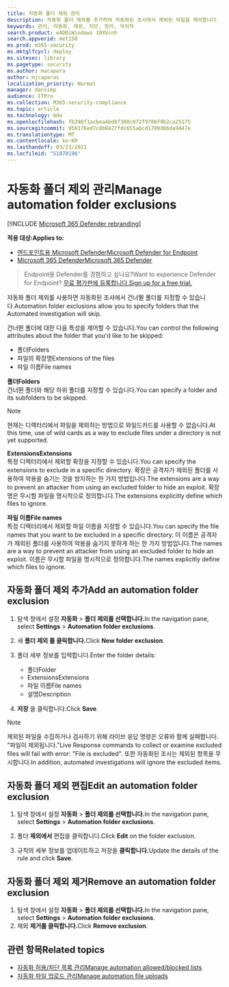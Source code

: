 ```yaml
---
title: 자동화 폴더 제외 관리
description: 자동화 폴더 제외를 추가하여 자동화된 조사에서 제외된 파일을 제어합니다.
keywords: 관리, 자동화, 제외, 차단, 정리, 악의적
search.product: eADQiWindows 10XVcnh
search.appverid: met150
ms.prod: m365-security
ms.mktglfcycl: deploy
ms.sitesec: library
ms.pagetype: security
ms.author: macapara
author: mjcaparas
localization_priority: Normal
manager: dansimp
audience: ITPro
ms.collection: M365-security-compliance
ms.topic: article
ms.technology: mde
ms.openlocfilehash: fb398f1acbea4bd8f388c072f9706f9b2ca25175
ms.sourcegitcommit: 956176ed7c8b8427fdc655abcd1709d86da9447e
ms.translationtype: MT
ms.contentlocale: ko-KR
ms.lasthandoff: 03/23/2021
ms.locfileid: "51070196"
---
```

# <a name="manage-automation-folder-exclusions"></a><span data-ttu-id="6d1eb-104">자동화 폴더 제외 관리</span><span class="sxs-lookup"><span data-stu-id="6d1eb-104">Manage automation folder exclusions</span></span> 

[!INCLUDE [Microsoft 365 Defender rebranding](../../includes/microsoft-defender.md)]


<span data-ttu-id="6d1eb-105">**적용 대상:**</span><span class="sxs-lookup"><span data-stu-id="6d1eb-105">**Applies to:**</span></span>
- [<span data-ttu-id="6d1eb-106">엔드포인트용 Microsoft Defender</span><span class="sxs-lookup"><span data-stu-id="6d1eb-106">Microsoft Defender for Endpoint</span></span>](https://go.microsoft.com/fwlink/p/?linkid=2146631)
- [<span data-ttu-id="6d1eb-107">Microsoft 365 Defender</span><span class="sxs-lookup"><span data-stu-id="6d1eb-107">Microsoft 365 Defender</span></span>](https://go.microsoft.com/fwlink/?linkid=2118804)

><span data-ttu-id="6d1eb-108">Endpoint용 Defender를 경험하고 싶나요?</span><span class="sxs-lookup"><span data-stu-id="6d1eb-108">Want to experience Defender for Endpoint?</span></span> [<span data-ttu-id="6d1eb-109">무료 평가판에 등록합니다.</span><span class="sxs-lookup"><span data-stu-id="6d1eb-109">Sign up for a free trial.</span></span>](https://www.microsoft.com/microsoft-365/windows/microsoft-defender-atp?ocid=docs-wdatp-automationexclusionfolder-abovefoldlink)

<span data-ttu-id="6d1eb-110">자동화 폴더 제외를 사용하면 자동화된 조사에서 건너뛸 폴더를 지정할 수 있습니다.</span><span class="sxs-lookup"><span data-stu-id="6d1eb-110">Automation folder exclusions allow you to specify folders that the Automated investigation will skip.</span></span> 

<span data-ttu-id="6d1eb-111">건너뛴 폴더에 대한 다음 특성을 제어할 수 있습니다.</span><span class="sxs-lookup"><span data-stu-id="6d1eb-111">You can control the following attributes about the folder that you'd like to be skipped:</span></span>
- <span data-ttu-id="6d1eb-112">폴더</span><span class="sxs-lookup"><span data-stu-id="6d1eb-112">Folders</span></span> 
- <span data-ttu-id="6d1eb-113">파일의 확장명</span><span class="sxs-lookup"><span data-stu-id="6d1eb-113">Extensions of the files</span></span>
- <span data-ttu-id="6d1eb-114">파일 이름</span><span class="sxs-lookup"><span data-stu-id="6d1eb-114">File names</span></span>


<span data-ttu-id="6d1eb-115">**폴더**</span><span class="sxs-lookup"><span data-stu-id="6d1eb-115">**Folders**</span></span><br>
<span data-ttu-id="6d1eb-116">건너뛴 폴더와 해당 하위 폴더를 지정할 수 있습니다.</span><span class="sxs-lookup"><span data-stu-id="6d1eb-116">You can specify a folder and its subfolders to be skipped.</span></span> 


>[!NOTE]
><span data-ttu-id="6d1eb-117">현재는 디렉터리에서 파일을 제외하는 방법으로 와일드카드를 사용할 수 없습니다.</span><span class="sxs-lookup"><span data-stu-id="6d1eb-117">At this time, use of wild cards as a way to exclude files under a directory is not yet supported.</span></span> 


<span data-ttu-id="6d1eb-118">**Extensions**</span><span class="sxs-lookup"><span data-stu-id="6d1eb-118">**Extensions**</span></span><br>
<span data-ttu-id="6d1eb-119">특정 디렉터리에서 제외할 확장을 지정할 수 있습니다.</span><span class="sxs-lookup"><span data-stu-id="6d1eb-119">You can specify the extensions to exclude in a specific directory.</span></span> <span data-ttu-id="6d1eb-120">확장은 공격자가 제외된 폴더를 사용하여 악용을 숨기는 것을 방지하는 한 가지 방법입니다.</span><span class="sxs-lookup"><span data-stu-id="6d1eb-120">The extensions are a way to prevent an attacker from using an excluded folder to hide an exploit.</span></span> <span data-ttu-id="6d1eb-121">확장명은 무시할 파일을 명시적으로 정의합니다.</span><span class="sxs-lookup"><span data-stu-id="6d1eb-121">The extensions explicitly define which files to ignore.</span></span> 

<span data-ttu-id="6d1eb-122">**파일 이름**</span><span class="sxs-lookup"><span data-stu-id="6d1eb-122">**File names**</span></span><br>
<span data-ttu-id="6d1eb-123">특정 디렉터리에서 제외할 파일 이름을 지정할 수 있습니다.</span><span class="sxs-lookup"><span data-stu-id="6d1eb-123">You can specify the file names that you want to be excluded in a specific directory.</span></span> <span data-ttu-id="6d1eb-124">이 이름은 공격자가 제외된 폴더를 사용하여 악용을 숨기지 못하게 하는 한 가지 방법입니다.</span><span class="sxs-lookup"><span data-stu-id="6d1eb-124">The names are a way to prevent an attacker from using an excluded folder to hide an exploit.</span></span> <span data-ttu-id="6d1eb-125">이름은 무시할 파일을 명시적으로 정의합니다.</span><span class="sxs-lookup"><span data-stu-id="6d1eb-125">The names explicitly define which files to ignore.</span></span> 



## <a name="add-an-automation-folder-exclusion"></a><span data-ttu-id="6d1eb-126">자동화 폴더 제외 추가</span><span class="sxs-lookup"><span data-stu-id="6d1eb-126">Add an automation folder exclusion</span></span>
1. <span data-ttu-id="6d1eb-127">탐색 창에서 설정 **자동화**  >  **폴더 제외를 선택합니다.**</span><span class="sxs-lookup"><span data-stu-id="6d1eb-127">In the navigation pane, select **Settings** > **Automation folder exclusions**.</span></span>  

2. <span data-ttu-id="6d1eb-128">새 **폴더 제외 를 클릭합니다.**</span><span class="sxs-lookup"><span data-stu-id="6d1eb-128">Click **New folder exclusion**.</span></span>  

3. <span data-ttu-id="6d1eb-129">폴더 세부 정보를 입력합니다.</span><span class="sxs-lookup"><span data-stu-id="6d1eb-129">Enter the folder details:</span></span>

    - <span data-ttu-id="6d1eb-130">폴더</span><span class="sxs-lookup"><span data-stu-id="6d1eb-130">Folder</span></span>
    - <span data-ttu-id="6d1eb-131">Extensions</span><span class="sxs-lookup"><span data-stu-id="6d1eb-131">Extensions</span></span>
    - <span data-ttu-id="6d1eb-132">파일 이름</span><span class="sxs-lookup"><span data-stu-id="6d1eb-132">File names</span></span>
    - <span data-ttu-id="6d1eb-133">설명</span><span class="sxs-lookup"><span data-stu-id="6d1eb-133">Description</span></span>
    

4. <span data-ttu-id="6d1eb-134">**저장** 을 클릭합니다.</span><span class="sxs-lookup"><span data-stu-id="6d1eb-134">Click **Save**.</span></span>

>[!NOTE]
> <span data-ttu-id="6d1eb-135">제외된 파일을 수집하거나 검사하기 위해 라이브 응답 명령은 오류와 함께 실패합니다. "파일이 제외됩니다."</span><span class="sxs-lookup"><span data-stu-id="6d1eb-135">Live Response commands to collect or examine excluded files will fail with error: "File is excluded".</span></span> <span data-ttu-id="6d1eb-136">또한 자동화된 조사는 제외된 항목을 무시합니다.</span><span class="sxs-lookup"><span data-stu-id="6d1eb-136">In addition, automated investigations will ignore the excluded items.</span></span>

## <a name="edit-an-automation-folder-exclusion"></a><span data-ttu-id="6d1eb-137">자동화 폴더 제외 편집</span><span class="sxs-lookup"><span data-stu-id="6d1eb-137">Edit an automation folder exclusion</span></span> 
1. <span data-ttu-id="6d1eb-138">탐색 창에서 설정 **자동화**  >  **폴더 제외를 선택합니다.**</span><span class="sxs-lookup"><span data-stu-id="6d1eb-138">In the navigation pane, select **Settings** > **Automation folder exclusions**.</span></span> 

2. <span data-ttu-id="6d1eb-139">폴더 **제외에서** 편집을 클릭합니다.</span><span class="sxs-lookup"><span data-stu-id="6d1eb-139">Click **Edit** on the folder exclusion.</span></span>  

3. <span data-ttu-id="6d1eb-140">규칙의 세부 정보를 업데이트하고 저장을 **클릭합니다.**</span><span class="sxs-lookup"><span data-stu-id="6d1eb-140">Update the details of the rule and click **Save**.</span></span>

## <a name="remove-an-automation-folder-exclusion"></a><span data-ttu-id="6d1eb-141">자동화 폴더 제외 제거</span><span class="sxs-lookup"><span data-stu-id="6d1eb-141">Remove an automation folder exclusion</span></span> 
1. <span data-ttu-id="6d1eb-142">탐색 창에서 설정 **자동화**  >  **폴더 제외를 선택합니다.**</span><span class="sxs-lookup"><span data-stu-id="6d1eb-142">In the navigation pane, select **Settings** > **Automation folder exclusions**.</span></span>  
2. <span data-ttu-id="6d1eb-143">제외 **제거를 클릭합니다.**</span><span class="sxs-lookup"><span data-stu-id="6d1eb-143">Click **Remove exclusion**.</span></span> 


## <a name="related-topics"></a><span data-ttu-id="6d1eb-144">관련 항목</span><span class="sxs-lookup"><span data-stu-id="6d1eb-144">Related topics</span></span>
- [<span data-ttu-id="6d1eb-145">자동화 허용/차단 목록 관리</span><span class="sxs-lookup"><span data-stu-id="6d1eb-145">Manage automation allowed/blocked lists</span></span>](manage-indicators.md)
- [<span data-ttu-id="6d1eb-146">자동화 파일 업로드 관리</span><span class="sxs-lookup"><span data-stu-id="6d1eb-146">Manage automation file uploads</span></span>](manage-automation-file-uploads.md)
